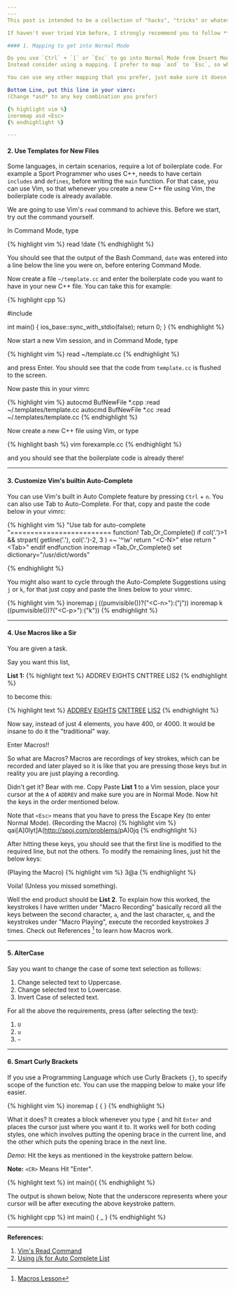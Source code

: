 ```yaml
---
---
This post is intended to be a collection of "hacks", "tricks" or whatever one might wanna call them, for users who are relatively new to Vim. The idea is for a newbie to realize the potential and extent of customizability that Vim has to offer.

If haven't ever tried Vim before, I strongly recommend you to follow **vimtutor**. In terminal type, `vimtutor` and follow the instructions. I think there is no better introduction to Vim than vimtutor, and that is the reason I ditched writing an article on "Getting Started with Vim".

#### 1. Mapping to get into Normal Mode

Do you use `Ctrl` + `[` or `Esc` to go into Normal Mode from Insert Mode?
Instead consider using a mapping. I prefer to map `asd` to `Esc`, so whenever I am in Insert Mode, I can press `asd` and it will take me into Normal Mode.

You can use any other mapping that you prefer, just make sure it doesn't conflict with any of Vim's functionality.

Bottom Line, put this line in your vimrc:
(Change *asd* to any key combination you prefer)

{% highlight vim %}
inoremap asd <Esc>
{% endhighlight %}

---
```


#### 2. Use Templates for New Files

Some languages, in certain scenarios, require a lot of boilerplate code. For example a Sport Programmer who uses C++, needs to have certain `includes` and `defines`, before writing the `main` function. For that case, you can use Vim, so that whenever you create a new C++ file using Vim, the boilerplate code is already available.

We are going to use Vim's `read` command to achieve this.
Before we start, try out the command yourself. 

In Command Mode, type

{% highlight vim %}
read !date
{% endhighlight %}

You should see that the output of the Bash Command, `date` was entered into a line below the line you were on, before entering Command Mode.

Now create a file `~/template.cc` and enter the boilerplate code you want to have in your new C++ file.
You can take this for example:

{% highlight cpp %}

#include <iostream>

int main()
{
    ios_base::sync_with_stdio(false);
    return 0;
}
{% endhighlight %}

Now start a new Vim session, and in Command Mode, type

{% highlight vim %}
read ~/template.cc
{% endhighlight %}

and press Enter. You should see that the code from `template.cc` is flushed to the screen.

Now paste this in your vimrc

{% highlight vim %}
autocmd BufNewFile *.cpp :read ~/.templates/template.cc
autocmd BufNewFile *.cc  :read ~/.templates/template.cc
{% endhighlight %}

Now create a new C++ file using Vim, or type

{% highlight bash %}
vim forexample.cc
{% endhighlight %}

and you should see that the boilerplate code is already there!

---

#### 3. Customize Vim's builtin Auto-Complete

You can use Vim's built in Auto Complete feature by pressing `Ctrl` + `n`. You can also use Tab to Auto-Complete. For that, copy and paste the code below in your vimrc:

{% highlight vim %}
"Use tab for auto-complete
"=========================
function! Tab_Or_Complete()
  if col('.')>1 && strpart( getline('.'), col('.')-2, 3 ) =~ '^\w'
    return "\<C-N>"
  else
    return "\<Tab>"
  endif
endfunction
inoremap <Tab> <C-R>=Tab_Or_Complete()<CR>
set dictionary="/usr/dict/words"

{% endhighlight %}

You might also want to cycle through the Auto-Complete Suggestions using `j` or `k`, for that just copy and paste the lines below to your vimrc.

{% highlight vim %}
inoremap <expr> j ((pumvisible())?("\<C-n>"):("j"))
inoremap <expr> k ((pumvisible())?("\<C-p>"):("k"))
{% endhighlight %}

---

#### 4. Use Macros like a Sir

You are given a task.

Say you want this list,

**List 1:**
{% highlight text %}
ADDREV
EIGHTS
CNTTREE
LIS2
{% endhighlight %}

to become this:

{% highlight text %}
[ADDREV](http://spoj.com/problems/ADDREV)
[EIGHTS](http://spoj.com/problems/EIGHTS)
[CNTTREE](http://spoj.com/problems/CNTTREE)
[LIS2](http://spoj.com/problems/LIS2)
{% endhighlight %}

Now say, instead of just 4 elements, you have 400, or 4000. It would be insane to do it the "traditional" way.

Enter Macros!!

So what are Macros? Macros are recordings of key strokes, which can be recorded and later played so it is like that you are pressing those keys but in reality you are just playing a recording.

Didn't get it? Bear with me.
Copy Paste **List 1** to a Vim session, place your cursor at the `A` of `ADDREV` and make sure you are in Normal Mode. Now hit the keys in the order mentioned below.

Note that `<Esc>` means that you have to press the Escape Key (to enter Normal Mode).
(Recording the Macro)
{% highlight vim %}
qai[<Esc>A]<Esc>0lyt]A(http://spoj.com/problems/<Esc>pA)<Esc>0jq
{% endhighlight %}

After hitting these keys, you should see that the first line is modified to the required line, but not the others. To modify the remaining lines, just hit the below keys:

(Playing the Macro)
{% highlight vim %}
3@a
{% endhighlight %}

Voila! (Unless you missed something).

Well the end product should be **List 2**. To explain how this worked, the keystrokes I have written under "Macro Recording" basically record all the keys between the second character, `a`, and the last character, `q`, and the keystrokes under "Macro Playing", execute the recorded keystrokes *3* times. Check out References [^3] to learn how Macros work.

---

#### 5. AlterCase

Say you want to change the case of some text selection as follows:

  1. Change selected text to Uppercase.
  2. Change selected text to Lowercase.
  3. Invert Case of selected text.

For all the above the requirements, press (after selecting the text):

  1. `U`
  2. `u`
  3. `~`

---

#### 6. Smart Curly Brackets

If you use a Programming Language which use Curly Brackets `{}`, to specify scope of the function etc. You can use the mapping below to make your life easier.

{% highlight vim %}
inoremap {<CR> {<CR>  <CR>}<up><right>
{% endhighlight %}

What it does? It creates a block whenever you type `{` and hit `Enter` and places the cursor just where you want it to. It works well for both coding styles, one which involves putting the opening brace in the current line, and the other which puts the opening brace in the next line.

*Demo*: Hit the keys as mentioned in the keystroke pattern below.

**Note:** `<CR>` Means Hit "Enter".

{% highlight text %}
int main()<CR>{<CR>
{% endhighlight %}

The output is shown below, Note that the underscore represents where your cursor will be after executing the above keystroke pattern.

{% highlight cpp %}
int main()
{
    _
}
{% endhighlight %}

---
**References:**

1. [Vim's Read Command](http://vim.wikia.com/wiki/Append_output_of_an_external_command)
2. [Using j/k for Auto Complete List](http://stackoverflow.com/questions/4739901/scrolling-in-vim-autocomplete-box-with-jk-movement-keys)
[^3]: [Macros Lesson](https://www.youtube.com/watch?v=eWfBWg8bVTQ)
